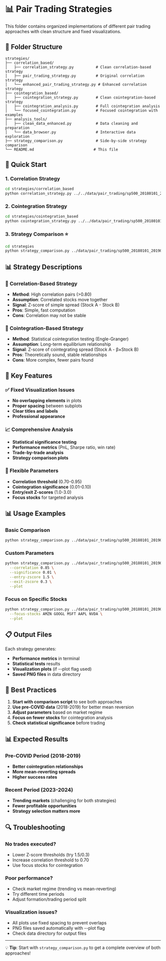 # 📊 Pair Trading Strategies

This folder contains organized implementations of different pair trading approaches with clean structure and fixed visualizations.

## 📁 Folder Structure

```
strategies/
├── correlation_based/
│   ├── correlation_strategy.py          # Clean correlation-based strategy
│   ├── pair_trading_strategy.py         # Original correlation strategy
│   └── enhanced_pair_trading_strategy.py # Enhanced correlation strategy
├── cointegration_based/
│   ├── cointegration_strategy.py        # Clean cointegration-based strategy
│   ├── cointegration_analysis.py        # Full cointegration analysis
│   └── focused_cointegration.py         # Focused cointegration with examples
├── analysis_tools/
│   ├── clean_data_enhanced.py           # Data cleaning and preparation
│   └── data_browser.py                  # Interactive data exploration
├── strategy_comparison.py               # Side-by-side strategy comparison
└── README.md                           # This file
```

## 🚀 Quick Start

### 1. **Correlation Strategy**
```bash
cd strategies/correlation_based
python correlation_strategy.py ../../data/pair_trading/sp500_20180101_20190703_log_returns_12m6m --plot
```

### 2. **Cointegration Strategy**
```bash
cd strategies/cointegration_based
python cointegration_strategy.py ../../data/pair_trading/sp500_20180101_20190703_log_returns_12m6m --plot
```

### 3. **Strategy Comparison** ⭐
```bash
cd strategies
python strategy_comparison.py ../data/pair_trading/sp500_20180101_20190703_log_returns_12m6m --plot
```

## 📊 Strategy Descriptions

### 🔗 **Correlation-Based Strategy**
- **Method**: High correlation pairs (>0.80)
- **Assumption**: Correlated stocks move together
- **Signal**: Z-score of simple spread (Stock A - Stock B)
- **Pros**: Simple, fast computation
- **Cons**: Correlation may not be stable

### 🔗 **Cointegration-Based Strategy**  
- **Method**: Statistical cointegration testing (Engle-Granger)
- **Assumption**: Long-term equilibrium relationship
- **Signal**: Z-score of cointegrating spread (Stock A - β×Stock B)
- **Pros**: Theoretically sound, stable relationships
- **Cons**: More complex, fewer pairs found

## 🎯 Key Features

### ✅ **Fixed Visualization Issues**
- **No overlapping elements** in plots
- **Proper spacing** between subplots
- **Clear titles and labels**
- **Professional appearance**

### 📈 **Comprehensive Analysis**
- **Statistical significance testing**
- **Performance metrics** (PnL, Sharpe ratio, win rate)
- **Trade-by-trade analysis**
- **Strategy comparison plots**

### 🔧 **Flexible Parameters**
- **Correlation threshold** (0.70-0.95)
- **Cointegration significance** (0.01-0.10)
- **Entry/exit Z-scores** (1.0-3.0)
- **Focus stocks** for targeted analysis

## 📊 Usage Examples

### **Basic Comparison**
```bash
python strategy_comparison.py ../data/pair_trading/sp500_20180101_20190703_log_returns_12m6m
```

### **Custom Parameters**
```bash
python strategy_comparison.py ../data/pair_trading/sp500_20180101_20190703_log_returns_12m6m \
  --correlation 0.85 \
  --significance 0.01 \
  --entry-zscore 1.5 \
  --exit-zscore 0.3 \
  --plot
```

### **Focus on Specific Stocks**
```bash
python strategy_comparison.py ../data/pair_trading/sp500_20180101_20190703_log_returns_12m6m \
  --focus-stocks AMZN GOOGL MSFT AAPL NVDA \
  --plot
```

## 📋 Output Files

Each strategy generates:
- **Performance metrics** in terminal
- **Statistical tests** results
- **Visualization plots** (if --plot flag used)
- **Saved PNG files** in data directory

## 🎯 Best Practices

1. **Start with comparison script** to see both approaches
2. **Use pre-COVID data** (2018-2019) for better mean reversion
3. **Adjust parameters** based on market regime
4. **Focus on fewer stocks** for cointegration analysis
5. **Check statistical significance** before trading

## 📊 Expected Results

### **Pre-COVID Period (2018-2019)**
- **Better cointegration relationships**
- **More mean-reverting spreads**
- **Higher success rates**

### **Recent Period (2023-2024)**
- **Trending markets** (challenging for both strategies)
- **Fewer profitable opportunities**
- **Strategy selection matters more**

## 🔍 Troubleshooting

### **No trades executed?**
- Lower Z-score thresholds (try 1.5/0.3)
- Increase correlation threshold to 0.70
- Use focus stocks for cointegration

### **Poor performance?**
- Check market regime (trending vs mean-reverting)
- Try different time periods
- Adjust formation/trading period split

### **Visualization issues?**
- All plots use fixed spacing to prevent overlaps
- PNG files saved automatically with --plot flag
- Check data directory for output files

---

💡 **Tip**: Start with `strategy_comparison.py` to get a complete overview of both approaches! 